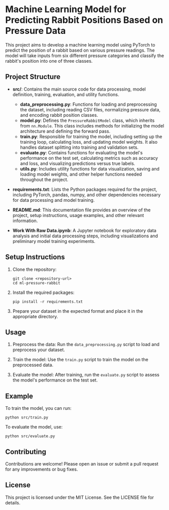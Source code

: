 # Machine Learning Model for Predicting Rabbit Positions Based on Pressure Data

This project aims to develop a machine learning model using PyTorch to predict the position of a rabbit based on various pressure readings. The model will take inputs from six different pressure categories and classify the rabbit's position into one of three classes.

## Project Structure

- **src/**: Contains the main source code for data processing, model definition, training, evaluation, and utility functions.
  - **data_preprocessing.py**: Functions for loading and preprocessing the dataset, including reading CSV files, normalizing pressure data, and encoding rabbit position classes.
  - **model.py**: Defines the `PressureRabbitModel` class, which inherits from `nn.Module`. This class includes methods for initializing the model architecture and defining the forward pass.
  - **train.py**: Responsible for training the model, including setting up the training loop, calculating loss, and updating model weights. It also handles dataset splitting into training and validation sets.
  - **evaluate.py**: Contains functions for evaluating the model's performance on the test set, calculating metrics such as accuracy and loss, and visualizing predictions versus true labels.
  - **utils.py**: Includes utility functions for data visualization, saving and loading model weights, and other helper functions needed throughout the project.

- **requirements.txt**: Lists the Python packages required for the project, including PyTorch, pandas, numpy, and other dependencies necessary for data processing and model training.

- **README.md**: This documentation file provides an overview of the project, setup instructions, usage examples, and other relevant information.

- **Work With Raw Data.ipynb**: A Jupyter notebook for exploratory data analysis and initial data processing steps, including visualizations and preliminary model training experiments.

## Setup Instructions

1. Clone the repository:
   ```
   git clone <repository-url>
   cd ml-pressure-rabbit
   ```

2. Install the required packages:
   ```
   pip install -r requirements.txt
   ```

3. Prepare your dataset in the expected format and place it in the appropriate directory.

## Usage

1. Preprocess the data:
   Run the `data_preprocessing.py` script to load and preprocess your dataset.

2. Train the model:
   Use the `train.py` script to train the model on the preprocessed data.

3. Evaluate the model:
   After training, run the `evaluate.py` script to assess the model's performance on the test set.

## Example

To train the model, you can run:
```
python src/train.py
```

To evaluate the model, use:
```
python src/evaluate.py
```

## Contributing

Contributions are welcome! Please open an issue or submit a pull request for any improvements or bug fixes.

## License

This project is licensed under the MIT License. See the LICENSE file for details.